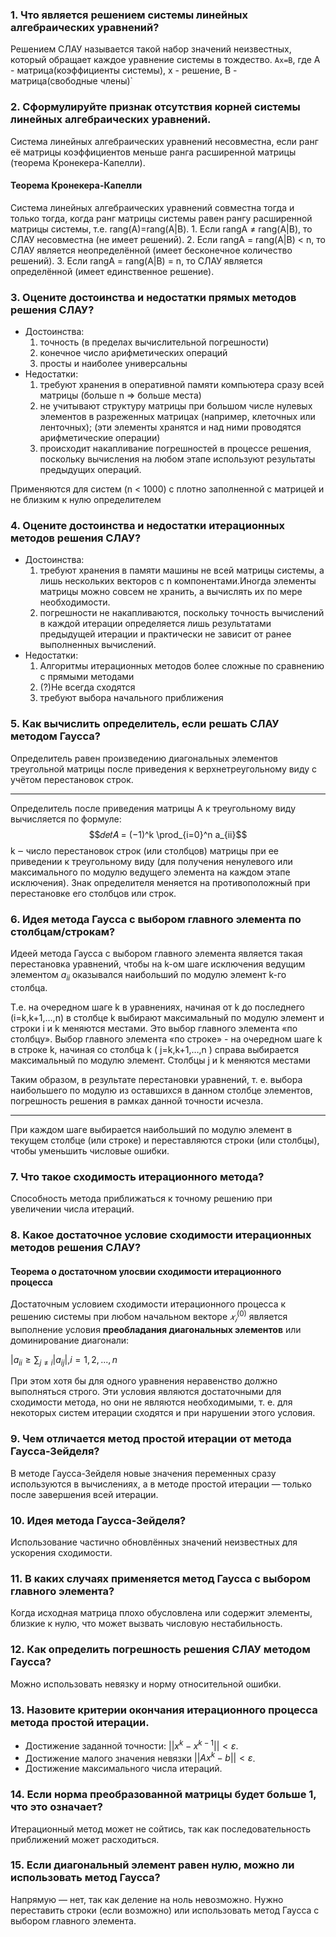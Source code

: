 ### 1. Что является решением системы линейных алгебраических уравнений?
Решением СЛАУ называется такой набор значений неизвестных, который обращает каждое уравнение системы в тождество.
`Ax=B`, где A - матрица(коэффициенты системы), x - решение, B - матрица(свободные члены)`
### 2. Сформулируйте признак отсутствия корней системы линейных алгебраических уравнений.
Система линейных алгебраических уравнений несовместна, если ранг её матрицы коэффициентов меньше ранга расширенной матрицы (теорема Кронекера-Капелли).

#### Теорема Кронекера-Капелли

Система линейных алгебраических уравнений совместна тогда
и только тогда, когда ранг матрицы системы равен рангу
расширенной матрицы системы, т.е. rang(A)=rang(A|В).
    1. Если rangA ≠ rang(A|В), то СЛАУ несовместна (не имеет
решений).
    2. Если rangA = rang(A|В) < n, то СЛАУ является неопределённой
(имеет бесконечное количество решений).
    3. Если rangA = rang(A|В) = n, то СЛАУ является определённой
(имеет единственное решение).

### 3. Оцените достоинства и недостатки прямых методов решения СЛАУ?
 - Достоинства:
    1. точность (в пределах вычислительной погрешности)
    2. конечное число арифметических операций
    3. просты и наиболее универсальны
 - Недостатки:
    1. требуют хранения в оперативной памяти компьютера сразу
всей матрицы (больше n => больше места)
    2. не учитывают структуру матрицы при большом числе
нулевых элементов в разреженных матрицах (например,
клеточных или ленточных); (эти элементы хранятся и над ними проводятся арифметические операции)
    3. происходит накапливание погрешностей в процессе
решения, поскольку вычисления на любом этапе
используют результаты предыдущих операций.

Применяются для систем (n < 1000) с плотно заполненной с
матрицей и не близким к нулю определителем
### 4. Оцените достоинства и недостатки итерационных методов решения СЛАУ?
 - Достоинства:
    1. требуют хранения в памяти машины не всей матрицы системы, а лишь нескольких векторов с n компонентами.Иногда элементы матрицы можно совсем не хранить, а вычислять их по мере необходимости.
    2. погрешности не накапливаются, поскольку точность вычислений в каждой итерации определяется лишь результатами предыдущей итерации и практически не зависит от ранее выполненных вычислений.
 - Недостатки:
    1. Алгоритмы итерационных методов более сложные по сравнению с прямыми методами
    2. (?)Не всегда сходятся
    3. требуют выбора начального приближения
### 5. Как вычислить определитель, если решать СЛАУ методом Гаусса?
Определитель равен произведению диагональных элементов треугольной матрицы после приведения к верхнетреугольному виду с учётом перестановок строк.
___
Определитель после приведения матрицы А к треугольному
виду вычисляется по формуле:
$$𝑑𝑒𝑡𝐴 = (−1)^k \prod_{i=0}^n a_{ii}$$
k ‒ число перестановок строк (или столбцов) матрицы при ее
приведении к треугольному виду (для получения ненулевого
или максимального по модулю ведущего элемента на
каждом этапе исключения).
Знак определителя меняется на противоположный при
перестановке его столбцов или строк.
### 6. Идея метода Гаусса с выбором главного элемента по столбцам/строкам?
Идеей метода Гаусса с выбором главного элемента является такая
перестановка уравнений, чтобы на k-ом шаге исключения ведущим
элементом $a_{ii}$ оказывался наибольший по модулю элемент k-го столбца.

Т.е. на очередном шаге k в уравнениях, начиная от k до последнего (i=k,k+1,…,n) в столбце k выбирают максимальный по модулю элемент и строки i и k меняются местами. Это выбор главного элемента «по столбцу».
Выбор главного элемента «по строке» - на очередном шаге k в строке k, начиная со столбца k ( j=k,k+1,…,n ) справа выбирается максимальный по модулю элемент. Столбцы j и k меняются местами

Таким образом, в результате перестановки уравнений, т. е. выбора
наибольшего по модулю из оставшихся в данном столбце элементов,
погрешность решения в рамках данной точности исчезла.
___
При каждом шаге выбирается наибольший по модулю элемент в текущем столбце (или строке) и переставляются строки (или столбцы), чтобы уменьшить числовые ошибки.
### 7. Что такое сходимость итерационного метода?
Способность метода приближаться к точному решению при увеличении числа итераций.
### 8. Какое достаточное условие сходимости итерационных методов решения СЛАУ?

#### Теорема о достаточном улосвии сходимости итерационного процесса

Достаточным условием сходимости итерационного процесса к решению системы при любом начальном векторе $𝑥_𝑖^{(0)}$ является выполнение условия **преобладания диагональных элементов** или доминирование диагонали:

$|a_{ii} \geq \sum_{j\neq i}|a_{ij}|, i = 1,2,...,n$

При этом хотя бы для одного уравнения неравенство должно выполняться строго.
Эти условия являются достаточными для сходимости метода, но они не являются необходимыми, т. е. для некоторых систем итерации сходятся и при нарушении этого условия.

### 9. Чем отличается метод простой итерации от метода Гаусса-Зейделя?
В методе Гаусса-Зейделя новые значения переменных сразу используются в вычислениях, а в методе простой итерации — только после завершения всей итерации.
### 10. Идея метода Гаусса-Зейделя?
Использование частично обновлённых значений неизвестных для ускорения сходимости.
### 11. В каких случаях применяется метод Гаусса с выбором главного элемента?
Когда исходная матрица плохо обусловлена или содержит элементы, близкие к нулю, что может вызвать числовую нестабильность.
### 12. Как определить погрешность решения СЛАУ методом Гаусса?
Можно использовать невязку  и норму относительной ошибки.
### 13. Назовите критерии окончания итерационного процесса метода простой итерации.
 - Достижение заданной точности: $||x^k - x^{k-1}|| < ε$.
 - Достижение малого значения невязки $||Ax^k - b|| < ε$.
 - Достижение максимального числа итераций.
### 14. Если норма преобразованной матрицы будет больше 1, что это означает?
Итерационный метод может не сойтись, так как последовательность приближений может расходиться.
### 15. Если диагональный элемент равен нулю, можно ли использовать метод Гаусса?
Напрямую — нет, так как деление на ноль невозможно. Нужно переставить строки (если возможно) или использовать метод Гаусса с выбором главного элемента.
